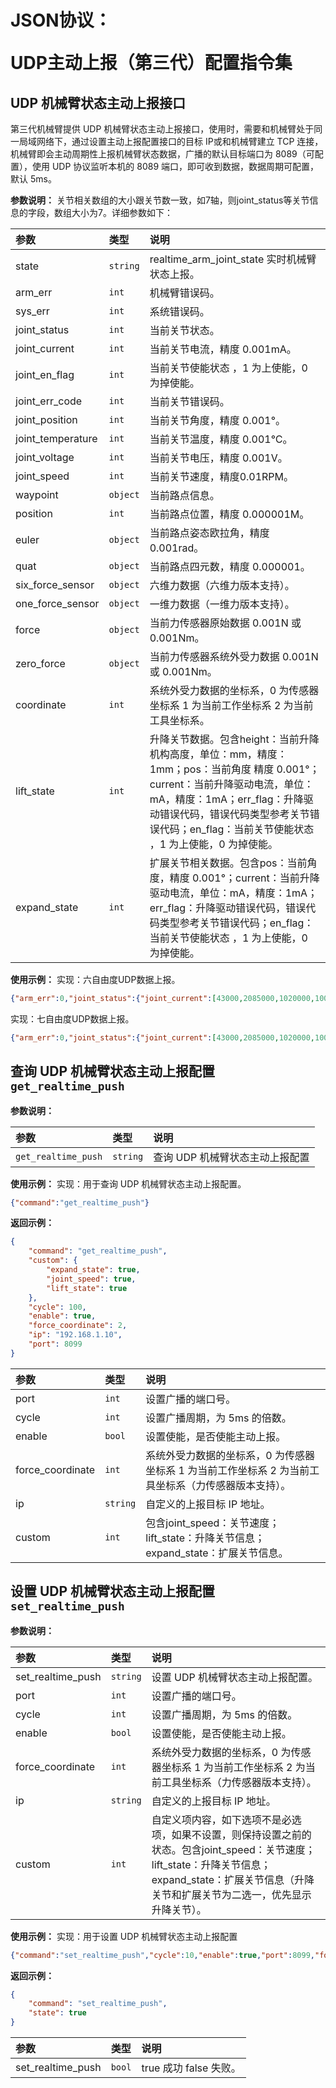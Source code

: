 # <p class="hidden">JSON协议：</p>UDP主动上报（第三代）配置指令集

## UDP 机械臂状态主动上报接口

第三代机械臂提供 UDP 机械臂状态主动上报接口，使用时，需要和机械臂处于同一局域网络下，通过设置主动上报配置接口的目标 IP或和机械臂建立 TCP 连接，机械臂即会主动周期性上报机械臂状态数据，广播的默认目标端口为 8089（可配置），使用 UDP 协议监听本机的 8089 端口，即可收到数据，数据周期可配置，默认 5ms。

**参数说明：**
关节相关数组的大小跟关节数一致，如7轴，则joint_status等关节信息的字段，数组大小为7。详细参数如下：

|   参数    |   类型    |   说明    |
|   :--     |   :--     |   :--     |
|state|`string`|realtime_arm_joint_state 实时机械臂状态上报。|
|arm_err|`int`|机械臂错误码。|
|sys_err|`int`|系统错误码。|
|joint_status|`int`|当前关节状态。|
|joint_current|`int`|当前关节电流，精度 0.001mA。|
|joint_en_flag|`int`|当前关节使能状态 ，1 为上使能，0 为掉使能。|
|joint_err_code|`int`|当前关节错误码。|
|joint_position|`int`|当前关节角度，精度 0.001°。|
|joint_temperature|`int`|当前关节温度，精度 0.001℃。|
|joint_voltage|`int`|当前关节电压，精度 0.001V。|
|joint_speed|`int`|当前关节速度，精度0.01RPM。|
|waypoint|`object`|当前路点信息。|
|position|`int`|当前路点位置，精度 0.000001M。|
|euler|`object`|当前路点姿态欧拉角，精度 0.001rad。|
|quat|`object`|当前路点四元数，精度 0.000001。|
|six_force_sensor|`object`|六维力数据（六维力版本支持）。|
|one_force_sensor|`object`|一维力数据（一维力版本支持）。|
|force|`object`|当前力传感器原始数据 0.001N 或 0.001Nm。|
|zero_force|`object`|当前力传感器系统外受力数据 0.001N 或 0.001Nm。|
|coordinate|`int`|系统外受力数据的坐标系，0 为传感器坐标系 1 为当前工作坐标系 2 为当前工具坐标系。|
|lift_state|`int`|升降关节数据。包含height：当前升降机构高度，单位：mm，精度：1mm；pos：当前角度  精度 0.001°；current：当前升降驱动电流，单位：mA，精度：1mA；err_flag：升降驱动错误代码，错误代码类型参考关节错误代码；en_flag：当前关节使能状态 ，1 为上使能，0 为掉使能。|
|expand_state|`int`|扩展关节相关数据。包含pos：当前角度，精度 0.001°；current：当前升降驱动电流，单位：mA，精度：1mA；err_flag：升降驱动错误代码，错误代码类型参考关节错误代码；en_flag：当前关节使能状态 ，1 为上使能，0 为掉使能。|

**使用示例：**
实现：六自由度UDP数据上报。

```json
{"arm_err":0,"joint_status":{"joint_current":[43000,2085000,1020000,1000,257000,-57000],"joint_en_flag":[1,1,1,1,1,1],"joint_err_code":[0,0,0,0,0,0],"joint_position":[13434,-69764,2926,-4742,-45721,-223],"joint_temperature":[33000,35000,37000,36000,37000,39000],"joint_voltage":[22000,22000,22000,22000,22000,22000]},"six_force_sensor":{"force":[-13000,3799,-22393,-216,-408,481],"zero_force":[17476,10415,30827,5,2,2],"coordinate":1},"state":"realtime_arm_joint_state","sys_err":0,"waypoint":{"euler":[2935,2935,2935],"position":[578568,127709,345856],"quat":[-23405,824245,106348,555663]}}
```

实现：七自由度UDP数据上报。

```json
{"arm_err":0,"joint_status":{"joint_current":[43000,2085000,1020000,1000,257000,-57000,1000],"joint_en_flag":[1,1,1,1,1,1,1],"joint_err_code":[0,0,0,0,0,0,0],"joint_position":[13434,-69764,2926,-4742,-45721,-223,-223],"joint_temperature":[33000,35000,37000,36000,37000,39000,37000],"joint_voltage":[22000,22000,22000,22000,22000,22000,22000]},"six_force_sensor":{"force":[-13000,3799,-22393,-216,-408,481],"zero_force":[17476,10415,30827,5,2,2],"coordinate":1},"state":"realtime_arm_joint_state","sys_err":0,"waypoint":{"euler":[2935,2935,2935],"position":[578568,127709,345856],"quat":[-23405,824245,106348,555663]}}
```

## 查询 UDP 机械臂状态主动上报配置`get_realtime_push`

**参数说明：**

|   参数    |   类型    |   说明    |
|   :--     |   :--     |   :--     |
|   `get_realtime_push`     |   `string`   |   查询 UDP 机械臂状态主动上报配置     |

**使用示例：**
实现：用于查询 UDP 机械臂状态主动上报配置。

```json
{"command":"get_realtime_push"}
```

**返回示例：**

```json
{
    "command": "get_realtime_push",
    "custom": {
        "expand_state": true,
        "joint_speed": true,
        "lift_state": true
    },
    "cycle": 100,
    "enable": true,
    "force_coordinate": 2,
    "ip": "192.168.1.10",
    "port": 8099
}
```

|   参数    |   类型    |   说明    |
|   :--     |   :--     |   :--     |
|port|`int`|设置广播的端口号。|
|cycle|`int`|设置广播周期，为 5ms 的倍数。|
|enable|`bool`|设置使能，是否使能主动上报。|
|force_coordinate|`int`|系统外受力数据的坐标系，0 为传感器坐标系 1 为当前工作坐标系 2 为当前工具坐标系（力传感器版本支持）。|
|ip|`string`|自定义的上报目标 IP 地址。|
|custom|`int`| 包含joint_speed：关节速度；lift_state：升降关节信息；expand_state：扩展关节信息。|

## 设置 UDP 机械臂状态主动上报配置`set_realtime_push`

**参数说明：**

|   参数    |   类型    |   说明    |
|   :--     |   :--     |   :--     |
|set_realtime_push|   `string`   |   设置 UDP 机械臂状态主动上报配置。     |
|port|`int`|设置广播的端口号。|
|cycle|`int`|设置广播周期，为 5ms 的倍数。|
|enable|`bool`|设置使能，是否使能主动上报。|
|force_coordinate|`int`|系统外受力数据的坐标系，0 为传感器坐标系 1 为当前工作坐标系 2 为当前工具坐标系（力传感器版本支持）。|
|ip|`string`|自定义的上报目标 IP 地址。|
|custom|`int`| 自定义项内容，如下选项不是必选项，如果不设置，则保持设置之前的状态。包含joint_speed：关节速度；lift_state：升降关节信息；expand_state：扩展关节信息（升降关节和扩展关节为二选一，优先显示升降关节）。|

**使用示例：**
实现：用于设置 UDP 机械臂状态主动上报配置

```json
{"command":"set_realtime_push","cycle":10,"enable":true,"port":8099,"force_coordinate":2,"ip":"192.168.1.10"}
```

**返回示例：**

```json
{
    "command": "set_realtime_push",
    "state": true
}
```

|   参数    |   类型    |   说明    |
|   :--     |   :--     |   :--     |
|set_realtime_push|`bool`|true 成功  false  失败。|
